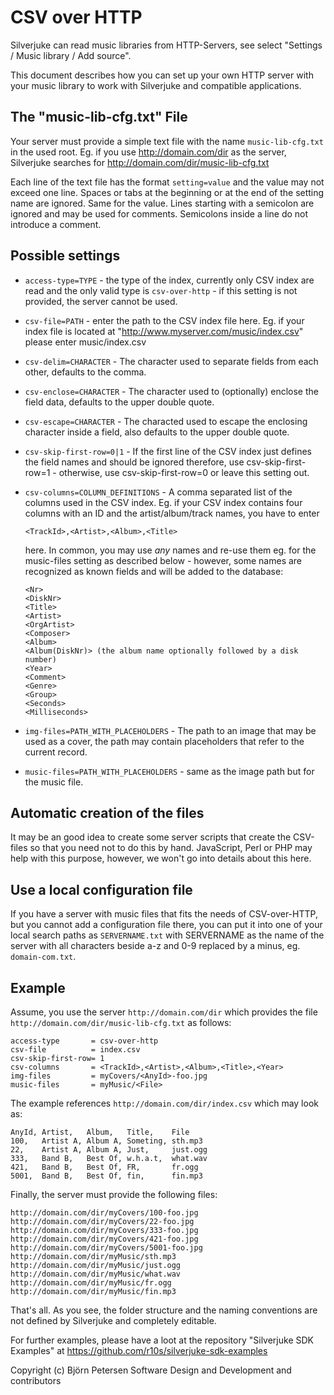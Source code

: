 CSV over HTTP
================================================================================

Silverjuke can read music libraries from HTTP-Servers, see select "Settings /
Music library / Add source".

This document describes how you can set up your own HTTP server with your
music library to work with Silverjuke and compatible applications.


The "music-lib-cfg.txt" File
--------------------------------------------------------------------------------

Your server must provide a simple text file with the name `music-lib-cfg.txt` in
the used root. Eg. if you use http://domain.com/dir as the server, Silverjuke
searches for http://domain.com/dir/music-lib-cfg.txt 

Each line of the text file has the format `setting=value` and the value may not
exceed one line. Spaces or tabs at the beginning or at the end of the setting
name are ignored. Same for the value.  Lines starting with a semicolon are
ignored and may be used for comments. Semicolons inside a line do not introduce
a comment.


Possible settings
--------------------------------------------------------------------------------

- `access-type=TYPE` - the type of the index, currently only CSV index are
  read and the only valid type is `csv-over-http` - if this setting is not
  provided, the server cannot be used.
  
- `csv-file=PATH` - enter the path to the CSV index file here. Eg. if your
  index file is located at "http://www.myserver.com/music/index.csv" please
  enter music/index.csv
  
- `csv-delim=CHARACTER` - The character used to separate fields from each
  other, defaults to the comma.
  
- `csv-enclose=CHARACTER` - The character used to (optionally) enclose the
  field data, defaults to the upper double quote.
  
- `csv-escape=CHARACTER` - The characted used to escape the enclosing
  character inside a field, also defaults to the upper double quote.
  
- `csv-skip-first-row=0|1` - If the first line of the CSV index just defines the
  field names and should be ignored therefore, use csv-skip-first-row=1 -
  otherwise, use csv-skip-first-row=0 or leave this setting out.
  
- `csv-columns=COLUMN_DEFINITIONS` - A comma separated list of the columns used
  in the CSV index. Eg. if your CSV index contains four columns with an ID and
  the artist/album/track names, you have to enter

      <TrackId>,<Artist>,<Album>,<Title>

  here. In common, you may use _any_ names and re-use them eg. for the 
  music-files setting as described below - however, some names are recognized as
  known fields and will be added to the database:

      <Nr>
      <DiskNr>
      <Title>
      <Artist>
      <OrgArtist>
      <Composer>
      <Album>
      <Album(DiskNr)> (the album name optionally followed by a disk number)
      <Year>
      <Comment>
      <Genre>
      <Group>
      <Seconds>
      <Milliseconds>

- `img-files=PATH_WITH_PLACEHOLDERS` - The path to an image that may be used as
  a cover, the path may contain placeholders that refer to the current record.
  
- `music-files=PATH_WITH_PLACEHOLDERS` - same as the image path but for the
  music file.


Automatic creation of the files
--------------------------------------------------------------------------------

It may be an good idea to create some server scripts that create the CSV-files
so that you need not to do this by hand.  JavaScript, Perl or PHP may help with
this purpose, however, we won't go into details about this here.


Use a local configuration file
--------------------------------------------------------------------------------

If you have a server with music files that fits the needs of CSV-over-HTTP, but
you cannot add a configuration file there, you can put it into one of your local
search paths as `SERVERNAME.txt` with SERVERNAME as the name of the server with 
all characters beside a-z and 0-9 replaced by a minus, eg. `domain-com.txt`.


Example
--------------------------------------------------------------------------------

Assume, you use the server `http://domain.com/dir` which provides the file
`http://domain.com/dir/music-lib-cfg.txt` as follows:

    access-type       = csv-over-http
    csv-file          = index.csv
    csv-skip-first-row= 1
    csv-columns       = <TrackId>,<Artist>,<Album>,<Title>,<Year>
    img-files         = myCovers/<AnyId>-foo.jpg
    music-files       = myMusic/<File>
    
The example references `http://domain.com/dir/index.csv` which may look as:

    AnyId, Artist,   Album,   Title,    File
    100,   Artist A, Album A, Someting, sth.mp3
    22,    Artist A, Album A, Just,     just.ogg
    333,   Band B,   Best Of, w.h.a.t,  what.wav
    421,   Band B,   Best Of, FR,       fr.ogg
    5001,  Band B,   Best Of, fin,      fin.mp3

Finally, the server must provide the following files:

    http://domain.com/dir/myCovers/100-foo.jpg
    http://domain.com/dir/myCovers/22-foo.jpg
    http://domain.com/dir/myCovers/333-foo.jpg
    http://domain.com/dir/myCovers/421-foo.jpg
    http://domain.com/dir/myCovers/5001-foo.jpg
    http://domain.com/dir/myMusic/sth.mp3
    http://domain.com/dir/myMusic/just.ogg
    http://domain.com/dir/myMusic/what.wav
    http://domain.com/dir/myMusic/fr.ogg
    http://domain.com/dir/myMusic/fin.mp3

That's all. As you see, the folder structure and the naming conventions are not
defined by Silverjuke and completely editable.

For further examples, please have a loot at the repository "Silverjuke SDK
Examples" at https://github.com/r10s/silverjuke-sdk-examples


Copyright (c) Björn Petersen Software Design and Development and contributors

